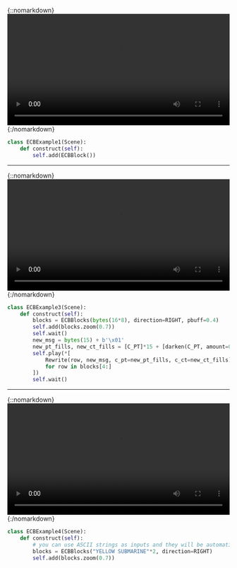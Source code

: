 
{::nomarkdown}
<video controls allowfullscreen width=100%> <source src="renders/ECBExample1_ManimCE_v0.18.1.png" type="video/mp4"> </video>
{:/nomarkdown}

```python
class ECBExample1(Scene):
    def construct(self):
        self.add(ECBBlock())
```

-----

{::nomarkdown}
<video controls allowfullscreen width=100%> <source src="renders/ECBExample3.mp4" type="video/mp4"> </video>
{:/nomarkdown}

```python
class ECBExample3(Scene):
    def construct(self):
        blocks = ECBBlocks(bytes(16*8), direction=RIGHT, pbuff=0.4)
        self.add(blocks.zoom(0.7))
        self.wait()
        new_msg = bytes(15) + b'\x01'
        new_pt_fills, new_ct_fills = [C_PT]*15 + [darken(C_PT, amount=0.25)], darken(C_CT, amount=0.25)
        self.play(*[
            Rewrite(row, new_msg, c_pt=new_pt_fills, c_ct=new_ct_fills)
            for row in blocks[4:]
        ])
        self.wait()
```

-----

{::nomarkdown}
<video controls allowfullscreen width=100%> <source src="renders/ECBExample4_ManimCE_v0.18.1.png" type="video/mp4"> </video>
{:/nomarkdown}

```python
class ECBExample4(Scene):
    def construct(self):
        # you can use ASCII strings as inputs and they will be automatically encoded
        blocks = ECBBlocks("YELLOW SUBMARINE"*2, direction=RIGHT)
        self.add(blocks.zoom(0.7))
```
